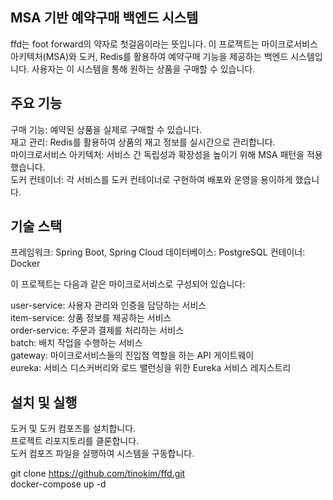## MSA 기반 예약구매 백엔드 시스템
ffd는 foot forward의 약자로 첫걸음이라는 뜻입니다.
이 프로젝트는 마이크로서비스 아키텍처(MSA)와 도커, Redis를 활용하여 예약구매 기능을 제공하는 백엔드 시스템입니다. 사용자는 이 시스템을 통해 원하는 상품을 구매할 수 있습니다.

## 주요 기능
구매 기능: 예약된 상품을 실제로 구매할 수 있습니다.   
재고 관리: Redis를 활용하여 상품의 재고 정보를 실시간으로 관리합니다.   
마이크로서비스 아키텍처: 서비스 간 독립성과 확장성을 높이기 위해 MSA 패턴을 적용했습니다.   
도커 컨테이너: 각 서비스를 도커 컨테이너로 구현하여 배포와 운영을 용이하게 했습니다.   

## 기술 스택
프레임워크: Spring Boot, Spring Cloud
데이터베이스: PostgreSQL
컨테이너: Docker

이 프로젝트는 다음과 같은 마이크로서비스로 구성되어 있습니다:

user-service: 사용자 관리와 인증을 담당하는 서비스   
item-service: 상품 정보를 제공하는 서비스   
order-service: 주문과 결제를 처리하는 서비스   
batch: 배치 작업을 수행하는 서비스   
gateway: 마이크로서비스들의 진입점 역할을 하는 API 게이트웨이   
eureka: 서비스 디스커버리와 로드 밸런싱을 위한 Eureka 서비스 레지스트리

## 설치 및 실행
도커 및 도커 컴포즈를 설치합니다.   
프로젝트 리포지토리를 클론합니다.   
도커 컴포즈 파일을 실행하여 시스템을 구동합니다.   

git clone https://github.com/tinokim/ffd.git   
docker-compose up -d
